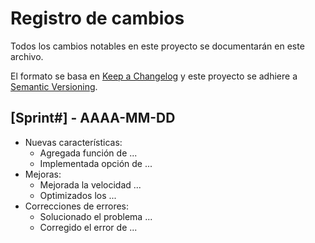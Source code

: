 # Registro de cambios
Todos los cambios notables en este proyecto se documentarán en este archivo.

El formato se basa en [Keep a Changelog](http://keepachangelog.com/) y este proyecto se adhiere a [Semantic Versioning](http://semver.org/).


## [Sprint#] - AAAA-MM-DD
- Nuevas características:
  - Agregada función de ...
  - Implementada opción de ...
- Mejoras:
  - Mejorada la velocidad ...
  - Optimizados los ...
- Correcciones de errores:
  - Solucionado el problema ...
  - Corregido el error de ...
